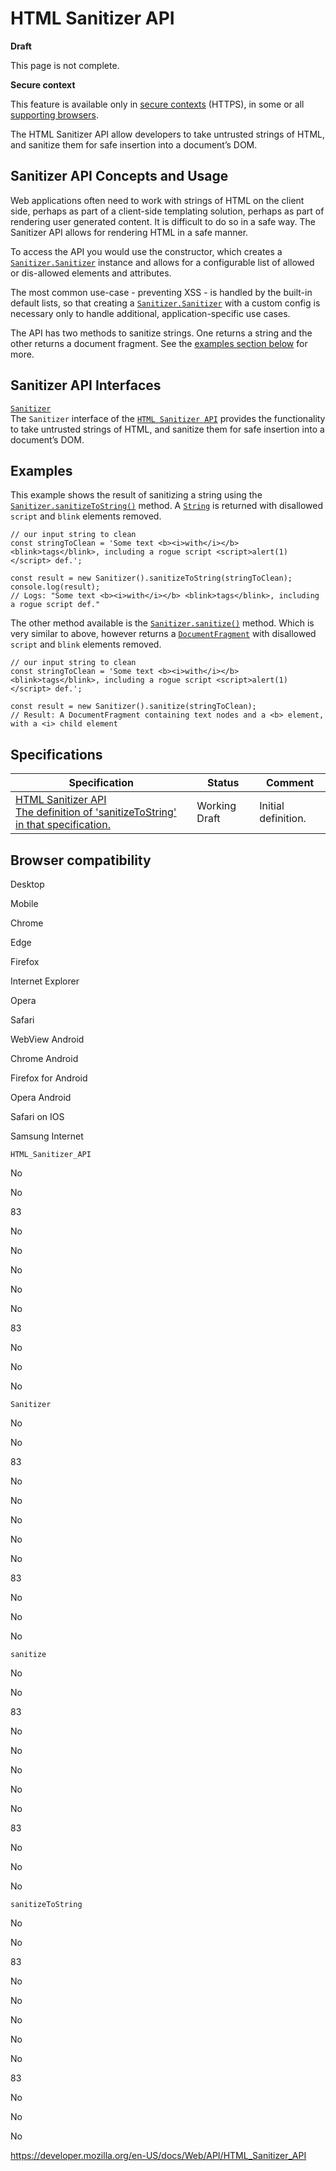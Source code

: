 HTML Sanitizer API
==================

**Draft**

This page is not complete.

**Secure context**

This feature is available only in [secure contexts](https://developer.mozilla.org/en-US/docs/Web/Security/Secure_Contexts) (HTTPS), in some or all [supporting browsers](#browser_compatibility).

The HTML Sanitizer API allow developers to take untrusted strings of HTML, and sanitize them for safe insertion into a document’s DOM.

Sanitizer API Concepts and Usage
--------------------------------

Web applications often need to work with strings of HTML on the client side, perhaps as part of a client-side templating solution, perhaps as part of rendering user generated content. It is difficult to do so in a safe way. The Sanitizer API allows for rendering HTML in a safe manner.

To access the API you would use the constructor, which creates a [`Sanitizer.Sanitizer`](sanitizer/sanitizer) instance and allows for a configurable list of allowed or dis-allowed elements and attributes.

The most common use-case - preventing XSS - is handled by the built-in default lists, so that creating a [`Sanitizer.Sanitizer`](sanitizer/sanitizer) with a custom config is necessary only to handle additional, application-specific use cases.

The API has two methods to sanitize strings. One returns a string and the other returns a document fragment. See the [examples section below](#examples) for more.

Sanitizer API Interfaces
------------------------

[`Sanitizer`](sanitizer)  
The `Sanitizer` interface of the [`HTML Sanitizer API`](html_sanitizer_api) provides the functionality to take untrusted strings of HTML, and sanitize them for safe insertion into a document’s DOM.

Examples
--------

This example shows the result of sanitizing a string using the [`Sanitizer.sanitizeToString()`](sanitizer/sanitizetostring) method. A [`String`](https://developer.mozilla.org/en-US/docs/Web/JavaScript/Reference/Global_Objects/String) is returned with disallowed `script` and `blink` elements removed.

    // our input string to clean
    const stringToClean = 'Some text <b><i>with</i></b> <blink>tags</blink>, including a rogue script <script>alert(1)</script> def.';

    const result = new Sanitizer().sanitizeToString(stringToClean);
    console.log(result);
    // Logs: "Some text <b><i>with</i></b> <blink>tags</blink>, including a rogue script def."

The other method available is the [`Sanitizer.sanitize()`](sanitizer/sanitize) method. Which is very similar to above, however returns a [`DocumentFragment`](documentfragment) with disallowed `script` and `blink` elements removed.

    // our input string to clean
    const stringToClean = 'Some text <b><i>with</i></b> <blink>tags</blink>, including a rogue script <script>alert(1)</script> def.';

    const result = new Sanitizer().sanitize(stringToClean);
    // Result: A DocumentFragment containing text nodes and a <b> element, with a <i> child element

Specifications
--------------

<table><thead><tr class="header"><th>Specification</th><th>Status</th><th>Comment</th></tr></thead><tbody><tr class="odd"><td><a href="https://wicg.github.io/sanitizer-api/#sanitizer-api">HTML Sanitizer API<br />
<span class="small">The definition of 'sanitizeToString' in that specification.</span></a></td><td><span class="spec-wd">Working Draft</span></td><td>Initial definition.</td></tr></tbody></table>

Browser compatibility
---------------------

Desktop

Mobile

Chrome

Edge

Firefox

Internet Explorer

Opera

Safari

WebView Android

Chrome Android

Firefox for Android

Opera Android

Safari on IOS

Samsung Internet

`HTML_Sanitizer_API`

No

No

83

No

No

No

No

No

83

No

No

No

`Sanitizer`

No

No

83

No

No

No

No

No

83

No

No

No

`sanitize`

No

No

83

No

No

No

No

No

83

No

No

No

`sanitizeToString`

No

No

83

No

No

No

No

No

83

No

No

No

<a href="https://developer.mozilla.org/en-US/docs/Web/API/HTML_Sanitizer_API" class="_attribution-link">https://developer.mozilla.org/en-US/docs/Web/API/HTML_Sanitizer_API</a>

